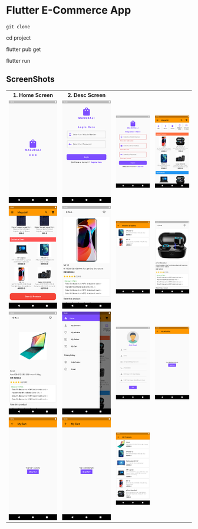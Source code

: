 # Flutter E-Commerce App



```
git clone 
```

cd project 

flutter pub get

flutter run

## ScreenShots
<table style="width:100%">
  <tr>
    <th>1. Home Screen</th>
    <th>2. Desc Screen</th> 
  </tr>
  <tr>
    <td><img src="assets/docs/1.png"/></td>
    <td><img src="assets/docs/2.png"/></td>
    <td><img src="assets/docs/3.png"/></td>
    <td><img src="assets/docs/4.png"/></td>
  </tr>
  <tr>
    <td><img src="assets/docs/5.png"/></td>
    <td><img src="assets/docs/6.png"/></td>
    <td><img src="assets/docs/7.png"/></td>
    <td><img src="assets/docs/8.png"/></td>
  </tr>  
  <tr>
    <td><img src="assets/docs/9.png"/></td>
    <td><img src="assets/docs/10.png"/></td>
    <td><img src="assets/docs/11.png"/></td>
    <td><img src="assets/docs/12.png"/></td>
  </tr>
  <tr>
    <td><img src="assets/docs/13.png"/></td>
    <td><img src="assets/docs/14.png"/></td>
    <td><img src="assets/docs/15.png"/></td>
  </tr>
</table>
